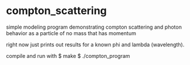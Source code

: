 # compton_scattering
simple modeling program demonstrating compton scattering and photon behavior as a particle of no mass that has momentum

right now just prints out results for a known phi and lambda (wavelength). 

compile and run with
$ make
$ ./compton_program

